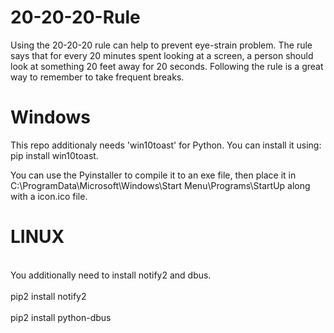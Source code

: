 # 20-20-20-Rule
Using the 20-20-20 rule can help to prevent eye-strain problem. The rule says that for every 20 minutes spent looking at a screen, a person should look at something 20 feet away for 20 seconds. Following the rule is a great way to remember to take frequent breaks.

<h1>Windows</h1>
This repo additionaly needs 'win10toast' for Python.
You can install it using: pip install win10toast.

You can use the Pyinstaller to compile it to an exe file, then place it in C:\ProgramData\Microsoft\Windows\Start Menu\Programs\StartUp along with a icon.ico file.



<h1>LINUX</h1>

  <br>You additionally need to install notify2 and dbus.</br>
  <br>pip2 install notify2</br>
  <br>pip2 install python-dbus</br>
    


